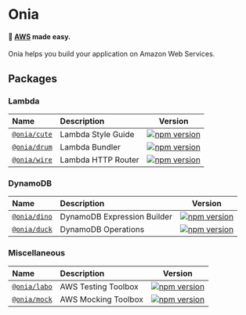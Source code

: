 # Onia

#### 🚀 [AWS](https://aws.amazon.com) made easy.

Onia helps you build your application on Amazon Web Services.

## Packages

### Lambda

| Name                                                                    | Description        |                                               Version                                               |
|:------------------------------------------------------------------------|:-------------------|:---------------------------------------------------------------------------------------------------:|
| [`@onia/cute`](https://github.com/spridev/onia/tree/main/packages/cute) | Lambda Style Guide | [![npm version](https://img.shields.io/npm/v/@onia/cute)](https://www.npmjs.com/package/@onia/cute) |
| [`@onia/drum`](https://github.com/spridev/onia/tree/main/packages/drum) | Lambda Bundler     | [![npm version](https://img.shields.io/npm/v/@onia/drum)](https://www.npmjs.com/package/@onia/drum) |
| [`@onia/wire`](https://github.com/spridev/onia/tree/main/packages/wire) | Lambda HTTP Router | [![npm version](https://img.shields.io/npm/v/@onia/wire)](https://www.npmjs.com/package/@onia/wire) |

### DynamoDB

| Name                                                                    | Description                 |                                               Version                                               |
|:------------------------------------------------------------------------|:----------------------------|:---------------------------------------------------------------------------------------------------:|
| [`@onia/dino`](https://github.com/spridev/onia/tree/main/packages/dino) | DynamoDB Expression Builder | [![npm version](https://img.shields.io/npm/v/@onia/dino)](https://www.npmjs.com/package/@onia/dino) |
| [`@onia/duck`](https://github.com/spridev/onia/tree/main/packages/duck) | DynamoDB Operations         | [![npm version](https://img.shields.io/npm/v/@onia/duck)](https://www.npmjs.com/package/@onia/duck) |

### Miscellaneous

| Name                                                                    | Description         |                                               Version                                               |
|:------------------------------------------------------------------------|:--------------------|:---------------------------------------------------------------------------------------------------:|
| [`@onia/labo`](https://github.com/spridev/onia/tree/main/packages/labo) | AWS Testing Toolbox | [![npm version](https://img.shields.io/npm/v/@onia/labo)](https://www.npmjs.com/package/@onia/labo) |
| [`@onia/mock`](https://github.com/spridev/onia/tree/main/packages/mock) | AWS Mocking Toolbox | [![npm version](https://img.shields.io/npm/v/@onia/mock)](https://www.npmjs.com/package/@onia/mock) |

